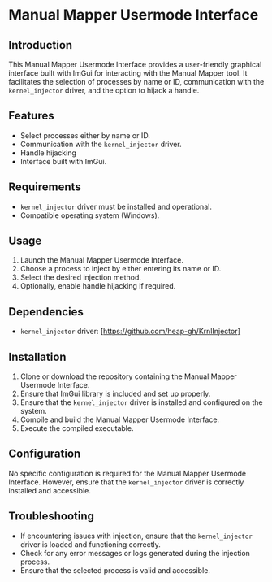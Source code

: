 # Manual Mapper Usermode Interface

## Introduction

This Manual Mapper Usermode Interface provides a user-friendly graphical interface built with ImGui for interacting with the Manual Mapper tool. It facilitates the selection of processes by name or ID, communication with the `kernel_injector` driver, and the option to hijack a handle.

## Features

- Select processes either by name or ID.
- Communication with the `kernel_injector` driver.
- Handle hijacking
- Interface built with ImGui.

## Requirements

- `kernel_injector` driver must be installed and operational.
- Compatible operating system (Windows).

## Usage

1. Launch the Manual Mapper Usermode Interface.
2. Choose a process to inject by either entering its name or ID.
3. Select the desired injection method.
4. Optionally, enable handle hijacking if required.

## Dependencies

- `kernel_injector` driver: [https://github.com/heap-gh/KrnlInjector]

## Installation

1. Clone or download the repository containing the Manual Mapper Usermode Interface.
2. Ensure that ImGui library is included and set up properly.
3. Ensure that the `kernel_injector` driver is installed and configured on the system.
4. Compile and build the Manual Mapper Usermode Interface.
5. Execute the compiled executable.

## Configuration

No specific configuration is required for the Manual Mapper Usermode Interface. However, ensure that the `kernel_injector` driver is correctly installed and accessible.

## Troubleshooting

- If encountering issues with injection, ensure that the `kernel_injector` driver is loaded and functioning correctly.
- Check for any error messages or logs generated during the injection process.
- Ensure that the selected process is valid and accessible.

